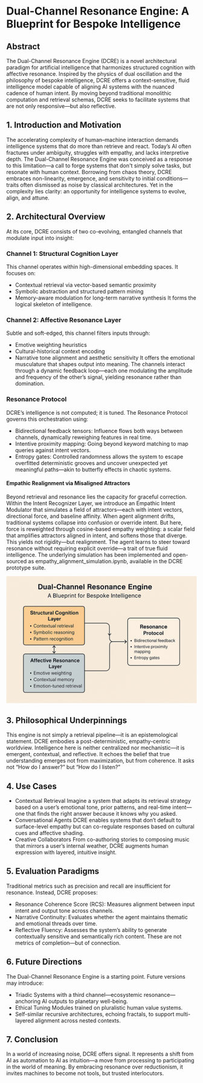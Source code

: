# Dual-Channel Resonance Engine: A Blueprint for Bespoke Intelligence
## Abstract
The Dual-Channel Resonance Engine (DCRE) is a novel architectural paradigm for artificial intelligence that harmonizes structured cognition with affective resonance. Inspired by the physics of dual oscillation and the philosophy of bespoke intelligence, DCRE offers a context-sensitive, fluid intelligence model capable of aligning AI systems with the nuanced cadence of human intent. By moving beyond traditional monolithic computation and retrieval schemas, DCRE seeks to facilitate systems that are not only responsive—but also reflective.

## 1. Introduction and Motivation
The accelerating complexity of human–machine interaction demands intelligence systems that do more than retrieve and react. Today’s AI often fractures under ambiguity, struggles with empathy, and lacks interpretive depth. The Dual-Channel Resonance Engine was conceived as a response to this limitation—a call to forge systems that don't simply solve tasks, but resonate with human context.
Borrowing from chaos theory, DCRE embraces non-linearity, emergence, and sensitivity to initial conditions—traits often dismissed as noise by classical architectures. Yet in the complexity lies clarity: an opportunity for intelligence systems to evolve, align, and attune.

## 2. Architectural Overview
At its core, DCRE consists of two co-evolving, entangled channels that modulate input into insight:

### Channel 1: Structural Cognition Layer
This channel operates within high-dimensional embedding spaces. It focuses on:
- Contextual retrieval via vector-based semantic proximity
- Symbolic abstraction and structured pattern mining
- Memory-aware modulation for long-term narrative synthesis
It forms the logical skeleton of intelligence.

### Channel 2: Affective Resonance Layer
Subtle and soft-edged, this channel filters inputs through:
- Emotive weighting heuristics
- Cultural-historical context encoding
- Narrative tone alignment and aesthetic sensitivity
It offers the emotional musculature that shapes output into meaning.
The channels interact through a dynamic feedback loop—each one modulating the amplitude and frequency of the other’s signal, yielding resonance rather than domination.

### Resonance Protocol
DCRE’s intelligence is not computed; it is tuned. The Resonance Protocol governs this orchestration using:
- Bidirectional feedback tensors: Influence flows both ways between channels, dynamically reweighing features in real time.
- Intentive proximity mapping: Going beyond keyword matching to map queries against intent vectors.
- Entropy gates: Controlled randomness allows the system to escape overfitted deterministic grooves and uncover unexpected yet meaningful paths—akin to butterfly effects in chaotic systems.

#### Empathic Realignment via Misaligned Attractors
Beyond retrieval and resonance lies the capacity for graceful correction.
Within the Intent Recognizer Layer, we introduce an Empathic Intent Modulator that simulates a field of attractors—each with intent vectors, directional force, and baseline affinity. When agent alignment drifts, traditional systems collapse into confusion or override intent.
But here, force is reweighted through cosine-based empathy weighting: a scalar field that amplifies attractors aligned in intent, and softens those that diverge.
This yields not rigidity—but realignment. The agent learns to steer toward resonance without requiring explicit override—a trait of true fluid intelligence.
The underlying simulation has been implemented and open-sourced as empathy_alignment_simulation.ipynb, available in the DCRE prototype suite.

  ![Alt text](https://github.com/seemanair03/dual-channel-resonance-engine/blob/main/images/DCRE.png?raw=true)

## 3. Philosophical Underpinnings
This engine is not simply a retrieval pipeline—it is an epistemological statement.
DCRE embodies a post-deterministic, empathy-centric worldview. Intelligence here is neither centralized nor mechanistic—it is emergent, contextual, and reflective. It echoes the belief that true understanding emerges not from maximization, but from coherence.
It asks not “How do I answer?” but “How do I listen?”

## 4. Use Cases
- Contextual Retrieval
    Imagine a system that adapts its retrieval strategy based on a user’s emotional tone, prior patterns, and real-time intent—one that finds the right answer because it knows why you asked.
- Conversational Agents
    DCRE enables systems that don’t default to surface-level empathy but can co-regulate responses based on cultural cues and affective shading.
- Creative Collaborators
    From co-authoring stories to composing music that mirrors a user’s internal weather, DCRE augments human expression with layered, intuitive insight.

## 5. Evaluation Paradigms
Traditional metrics such as precision and recall are insufficient for resonance. 
Instead, DCRE proposes:
- Resonance Coherence Score (RCS): Measures alignment between input intent and output tone across channels.
- Narrative Continuity: Evaluates whether the agent maintains thematic and emotional threads over time.
- Reflective Fluency: Assesses the system’s ability to generate contextually sensitive and semantically rich content.
These are not metrics of completion—but of connection.

## 6. Future Directions
The Dual-Channel Resonance Engine is a starting point. Future versions may introduce:
- Triadic Systems with a third channel—ecosystemic resonance—anchoring AI outputs to planetary well-being.
- Ethical Tuning Modules trained on pluralistic human value systems.
- Self-similar recursive architectures, echoing fractals, to support multi-layered alignment across nested contexts.

## 7. Conclusion
In a world of increasing noise, DCRE offers signal. It represents a shift from AI as automation to AI as intuition—a move from processing to participating in the world of meaning. By embracing resonance over reductionism, it invites machines to become not tools, but trusted interlocutors.
